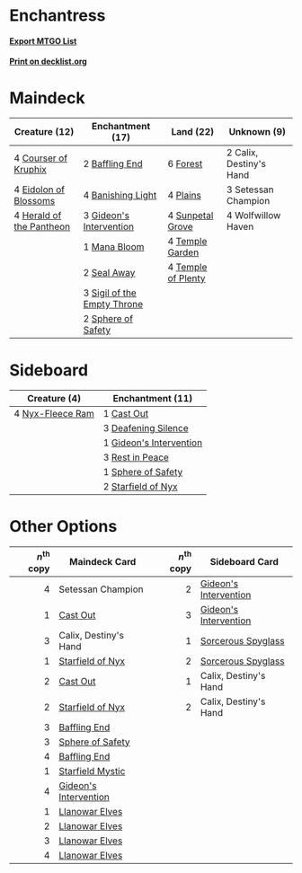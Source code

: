 # Enchantress

#### [Export MTGO List](../collection/Enchantress/Enchantress.txt)
#### [Print on decklist.org](http://decklist.org/?deckmain=2%09Baffling%20End%0A4%09Banishing%20Light%0A2%09Calix,%20Destiny's%20Hand%0A4%09Courser%20of%20Kruphix%0A4%09Eidolon%20of%20Blossoms%0A6%09Forest%0A3%09Gideon's%20Intervention%0A4%09Herald%20of%20the%20Pantheon%0A1%09Mana%20Bloom%0A4%09Plains%0A2%09Seal%20Away%0A3%09Setessan%20Champion%0A3%09Sigil%20of%20the%20Empty%20Throne%0A2%09Sphere%20of%20Safety%0A4%09Sunpetal%20Grove%0A4%09Temple%20Garden%0A4%09Temple%20of%20Plenty%0A4%09Wolfwillow%20Haven&deckside=1%09Cast%20Out%0A3%09Deafening%20Silence%0A1%09Gideon's%20Intervention%0A4%09Nyx-Fleece%20Ram%0A3%09Rest%20in%20Peace%0A1%09Sphere%20of%20Safety%0A2%09Starfield%20of%20Nyx)
# Maindeck

|                                           Creature (12)                                           |                                           Enchantment (17)                                           |                                          Land (22)                                          |      Unknown (9)      |
|---------------------------------------------------------------------------------------------------|------------------------------------------------------------------------------------------------------|---------------------------------------------------------------------------------------------|-----------------------|
|4 [Courser of Kruphix](http://gatherer.wizards.com/Pages/Card/Details.aspx?multiverseid=442153)    |2 [Baffling End](http://gatherer.wizards.com/Pages/Card/Details.aspx?multiverseid=439658)             |6 [Forest](http://gatherer.wizards.com/Pages/Card/Details.aspx?multiverseid=439860)          |2 Calix, Destiny's Hand|
|4 [Eidolon of Blossoms](http://gatherer.wizards.com/Pages/Card/Details.aspx?multiverseid=451095)   |4 [Banishing Light](http://gatherer.wizards.com/Pages/Card/Details.aspx?multiverseid=405135)          |4 [Plains](http://gatherer.wizards.com/Pages/Card/Details.aspx?multiverseid=439856)          |3 Setessan Champion    |
|4 [Herald of the Pantheon](http://gatherer.wizards.com/Pages/Card/Details.aspx?multiverseid=451106)|3 [Gideon's Intervention](http://gatherer.wizards.com/Pages/Card/Details.aspx?multiverseid=426717)    |4 [Sunpetal Grove](http://gatherer.wizards.com/Pages/Card/Details.aspx?multiverseid=420946)  |4 Wolfwillow Haven     |
|                                                                                                   |1 [Mana Bloom](http://gatherer.wizards.com/Pages/Card/Details.aspx?multiverseid=253592)               |4 [Temple Garden](http://gatherer.wizards.com/Pages/Card/Details.aspx?multiverseid=405112)   |                       |
|                                                                                                   |2 [Seal Away](http://gatherer.wizards.com/Pages/Card/Details.aspx?multiverseid=442919)                |4 [Temple of Plenty](http://gatherer.wizards.com/Pages/Card/Details.aspx?multiverseid=378537)|                       |
|                                                                                                   |3 [Sigil of the Empty Throne](http://gatherer.wizards.com/Pages/Card/Details.aspx?multiverseid=405377)|                                                                                             |                       |
|                                                                                                   |2 [Sphere of Safety](http://gatherer.wizards.com/Pages/Card/Details.aspx?multiverseid=420694)         |                                                                                             |                       |


# Sideboard

|                                       Creature (4)                                        |                                         Enchantment (11)                                         |
|-------------------------------------------------------------------------------------------|--------------------------------------------------------------------------------------------------|
|4 [Nyx-Fleece Ram](http://gatherer.wizards.com/Pages/Card/Details.aspx?multiverseid=442015)|1 [Cast Out](http://gatherer.wizards.com/Pages/Card/Details.aspx?multiverseid=426710)             |
|                                                                                           |3 [Deafening Silence](http://gatherer.wizards.com/Pages/Card/Details.aspx?multiverseid=472972)    |
|                                                                                           |1 [Gideon's Intervention](http://gatherer.wizards.com/Pages/Card/Details.aspx?multiverseid=426717)|
|                                                                                           |3 [Rest in Peace](http://gatherer.wizards.com/Pages/Card/Details.aspx?multiverseid=442021)        |
|                                                                                           |1 [Sphere of Safety](http://gatherer.wizards.com/Pages/Card/Details.aspx?multiverseid=420694)     |
|                                                                                           |2 [Starfield of Nyx](http://gatherer.wizards.com/Pages/Card/Details.aspx?multiverseid=398475)     |


# Other Options

|*n*<sup>th</sup> copy|                                         Maindeck Card                                          |*n*<sup>th</sup> copy|                                         Sideboard Card                                         |
|--------------------:|------------------------------------------------------------------------------------------------|--------------------:|------------------------------------------------------------------------------------------------|
|                    4|Setessan Champion                                                                               |                    2|[Gideon's Intervention](http://gatherer.wizards.com/Pages/Card/Details.aspx?multiverseid=426717)|
|                    1|[Cast Out](http://gatherer.wizards.com/Pages/Card/Details.aspx?multiverseid=426710)             |                    3|[Gideon's Intervention](http://gatherer.wizards.com/Pages/Card/Details.aspx?multiverseid=426717)|
|                    3|Calix, Destiny's Hand                                                                           |                    1|[Sorcerous Spyglass](http://gatherer.wizards.com/Pages/Card/Details.aspx?multiverseid=435407)   |
|                    1|[Starfield of Nyx](http://gatherer.wizards.com/Pages/Card/Details.aspx?multiverseid=398475)     |                    2|[Sorcerous Spyglass](http://gatherer.wizards.com/Pages/Card/Details.aspx?multiverseid=435407)   |
|                    2|[Cast Out](http://gatherer.wizards.com/Pages/Card/Details.aspx?multiverseid=426710)             |                    1|Calix, Destiny's Hand                                                                           |
|                    2|[Starfield of Nyx](http://gatherer.wizards.com/Pages/Card/Details.aspx?multiverseid=398475)     |                    2|Calix, Destiny's Hand                                                                           |
|                    3|[Baffling End](http://gatherer.wizards.com/Pages/Card/Details.aspx?multiverseid=439658)         |                     |                                                                                                |
|                    3|[Sphere of Safety](http://gatherer.wizards.com/Pages/Card/Details.aspx?multiverseid=420694)     |                     |                                                                                                |
|                    4|[Baffling End](http://gatherer.wizards.com/Pages/Card/Details.aspx?multiverseid=439658)         |                     |                                                                                                |
|                    1|[Starfield Mystic](http://gatherer.wizards.com/Pages/Card/Details.aspx?multiverseid=466793)     |                     |                                                                                                |
|                    4|[Gideon's Intervention](http://gatherer.wizards.com/Pages/Card/Details.aspx?multiverseid=426717)|                     |                                                                                                |
|                    1|[Llanowar Elves](http://gatherer.wizards.com/Pages/Card/Details.aspx?multiverseid=129626)       |                     |                                                                                                |
|                    2|[Llanowar Elves](http://gatherer.wizards.com/Pages/Card/Details.aspx?multiverseid=129626)       |                     |                                                                                                |
|                    3|[Llanowar Elves](http://gatherer.wizards.com/Pages/Card/Details.aspx?multiverseid=129626)       |                     |                                                                                                |
|                    4|[Llanowar Elves](http://gatherer.wizards.com/Pages/Card/Details.aspx?multiverseid=129626)       |                     |                                                                                                |

